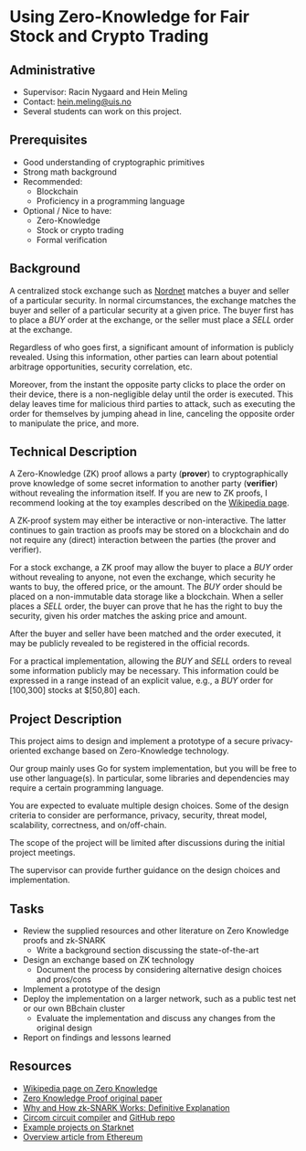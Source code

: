 # Using Zero-Knowledge for Fair Stock and Crypto Trading

## Administrative

- Supervisor: Racin Nygaard and Hein Meling
- Contact: <hein.meling@uis.no>
- Several students can work on this project.

## Prerequisites

- Good understanding of cryptographic primitives
- Strong math background
- Recommended:
  - Blockchain
  - Proficiency in a programming language
- Optional / Nice to have:
  - Zero-Knowledge
  - Stock or crypto trading
  - Formal verification

## Background

A centralized stock exchange such as [Nordnet][1] matches a buyer and seller of a particular security.
In normal circumstances, the exchange matches the buyer and seller of a particular security at a given price.
The buyer first has to place a _BUY_ order at the exchange, or the seller must place a _SELL_ order at the exchange.

Regardless of who goes first, a significant amount of information is publicly revealed.
Using this information, other parties can learn about potential arbitrage opportunities, security correlation, etc.

Moreover, from the instant the opposite party clicks to place the order on their device, there is a non-negligible delay until the order is executed.
This delay leaves time for malicious third parties to attack, such as executing the order for themselves by jumping ahead in line, canceling the opposite order to manipulate the price, and more.

## Technical Description

A Zero-Knowledge (ZK) proof allows a party (**prover**) to cryptographically prove knowledge of some secret information to another party (**verifier**) without revealing the information itself.
If you are new to ZK proofs, I recommend looking at the toy examples described on the [Wikipedia page][2].

A ZK-proof system may either be interactive or non-interactive.
The latter continues to gain traction as proofs may be stored on a blockchain and do not require any (direct) interaction between the parties (the prover and verifier).

For a stock exchange, a ZK proof may allow the buyer to place a _BUY_ order without revealing to anyone, not even the exchange, which security he wants to buy, the offered price, or the amount.
The _BUY_ order should be placed on a non-immutable data storage like a blockchain.
When a seller places a _SELL_ order, the buyer can prove that he has the right to buy the security, given his order matches the asking price and amount.

After the buyer and seller have been matched and the order executed, it may be publicly revealed to be registered in the official records.

For a practical implementation, allowing the _BUY_ and _SELL_ orders to reveal some information publicly may be necessary.
This information could be expressed in a range instead of an explicit value, e.g., a _BUY_ order for [100,300] stocks at $[50,80] each.

## Project Description

This project aims to design and implement a prototype of a secure privacy-oriented exchange based on Zero-Knowledge technology.

Our group mainly uses Go for system implementation, but you will be free to use other language(s).
In particular, some libraries and dependencies may require a certain programming language.

You are expected to evaluate multiple design choices.
Some of the design criteria to consider are performance, privacy, security, threat model, scalability, correctness, and on/off-chain.

The scope of the project will be limited after discussions during the initial project meetings.

The supervisor can provide further guidance on the design choices and implementation.

## Tasks

- Review the supplied resources and other literature on Zero Knowledge proofs and zk-SNARK
  - Write a background section discussing the state-of-the-art
- Design an exchange based on ZK technology
  - Document the process by considering alternative design choices and pros/cons
- Implement a prototype of the design
- Deploy the implementation on a larger network, such as a public test net or our own BBchain cluster
  - Evaluate the implementation and discuss any changes from the original design
- Report on findings and lessons learned

## Resources

- [Wikipedia page on Zero Knowledge][2]
- [Zero Knowledge Proof original paper][6]
- [Why and How zk-SNARK Works: Definitive Explanation][8]
- [Circom circuit compiler][3] and [GitHub repo][5]
- [Example projects on Starknet][4]
- [Overview article from Ethereum][7]

[1]: https://www.nordnet.no/market/stocks/16119063-microsoft
[2]: https://en.wikipedia.org/wiki/Zero-knowledge_proof
[3]: https://docs.circom.io/getting-started/installation/
[4]: https://www.dappland.com/category/defi
[5]: https://github.com/iden3/circom
[6]: https://web.archive.org/web/20110706185820id_/http://crypto.cs.mcgill.ca/~crepeau/COMP647/2007/TOPIC02/GMR89.pdf
[7]: https://ethereum.org/en/zero-knowledge-proofs/
[8]: https://arxiv.org/pdf/1906.07221.pdf%EF%BC%9B
